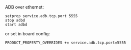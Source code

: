 ADB over ethernet:

    setprop service.adb.tcp.port 5555
    stop adbd
    start adbd

or set in board config:

    PRODUCT_PROPERTY_OVERRIDES += service.adb.tcp.port=5555

